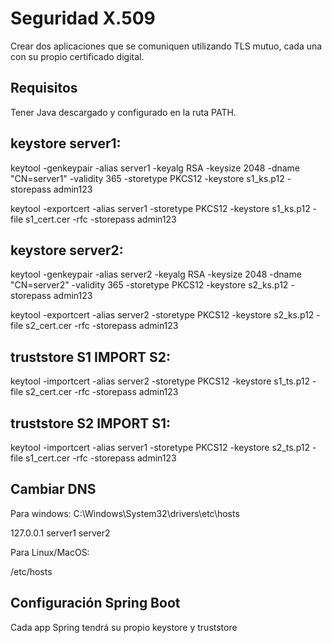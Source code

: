 
# Seguridad X.509

Crear dos aplicaciones que se comuniquen utilizando TLS mutuo, cada una con su propio
certificado digital.

## Requisitos

Tener Java descargado y configurado en la ruta PATH.

## keystore server1:

keytool -genkeypair -alias server1 -keyalg RSA -keysize 2048 -dname "CN=server1" -validity 365 -storetype PKCS12 -keystore s1_ks.p12 -storepass admin123

keytool -exportcert -alias server1 -storetype PKCS12 -keystore s1_ks.p12 -file s1_cert.cer -rfc -storepass admin123

## keystore server2:

keytool -genkeypair -alias server2 -keyalg RSA -keysize 2048 -dname "CN=server2" -validity 365 -storetype PKCS12 -keystore s2_ks.p12 -storepass admin123

keytool -exportcert -alias server2 -storetype PKCS12 -keystore s2_ks.p12 -file s2_cert.cer -rfc -storepass admin123

## truststore S1 IMPORT S2:

keytool -importcert -alias server2 -storetype PKCS12 -keystore s1_ts.p12 -file s2_cert.cer -rfc -storepass admin123

## truststore S2 IMPORT S1:

keytool -importcert -alias server1 -storetype PKCS12 -keystore s2_ts.p12 -file s1_cert.cer -rfc -storepass admin123

## Cambiar DNS

Para windows:
C:\Windows\System32\drivers\etc\hosts

127.0.0.1 server1 server2

Para Linux/MacOS:

/etc/hosts

## Configuración Spring Boot

Cada app Spring tendrá su propio keystore y truststore
